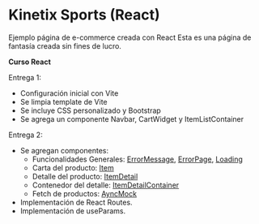 <h1>Kinetix Sports (React)</h1>
Ejemplo página de e-commerce creada con React
Esta es una página de fantasía creada sin fines de lucro.

<b>Curso React</b>

Entrega 1:
  - Configuración inicial con Vite
  - Se limpia template de Vite
  - Se incluye CSS personalizado y Bootstrap
  - Se agrega un componente Navbar, CartWidget y ItemListContainer

Entrega 2:
  - Se agregan componentes:
      - Funcionalidades Generales: [ErrorMessage](src/components/ErrorMessage.jsx), [ErrorPage](src/components/ErrorPage.jsx), [Loading](src/components/Loading.tsx)
      - Carta del producto: [Item](src/components/Item.jsx)
      - Detalle del producto: [ItemDetail](src/components/ItemDetail.jsx)
      - Contenedor del detalle: [ItemDetailContainer](src/components/ItemDetailContainer.jsx)
      - Fetch de productos: [AyncMock](src/mock/AyncMock.jsx)
  - Implementación de React Routes.
  - Implementación de useParams.
